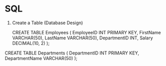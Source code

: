 # SQL

1. Create a Table (Database Design)

   CREATE TABLE Employees (
    EmployeeID INT PRIMARY KEY,
    FirstName VARCHAR(50),
    LastName VARCHAR(50),
    DepartmentID INT,
    Salary DECIMAL(10, 2)
);

CREATE TABLE Departments (
    DepartmentID INT PRIMARY KEY,
    DepartmentName VARCHAR(50)
);
